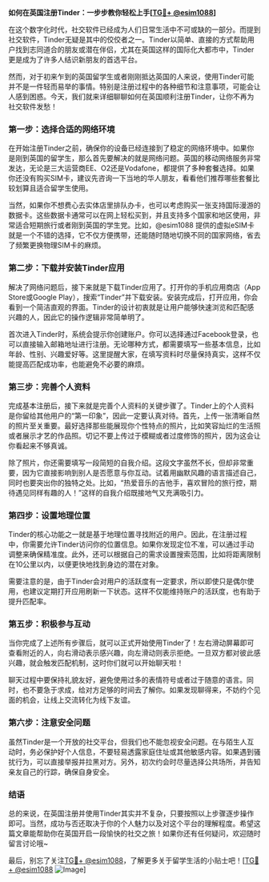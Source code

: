 **如何在英国注册Tinder：一步步教你轻松上手[[TG💪+ @esim1088](https://t.me/s/esim1088)]**

在这个数字化时代，社交软件已经成为人们日常生活中不可或缺的一部分。而提到社交软件，Tinder无疑是其中的佼佼者之一。Tinder以简单、直接的方式帮助用户找到志同道合的朋友或潜在伴侣，尤其在英国这样的国际化大都市中，Tinder更是成为了许多人结识新朋友的首选平台。

然而，对于初来乍到的英国留学生或者刚刚抵达英国的人来说，使用Tinder可能并不是一件轻而易举的事情。特别是注册过程中的各种细节和注意事项，可能会让人感到困惑。今天，我们就来详细聊聊如何在英国顺利注册Tinder，让你不再为社交软件发愁！

### **第一步：选择合适的网络环境**

在开始注册Tinder之前，确保你的设备已经连接到了稳定的网络环境中。如果你是刚到英国的留学生，那么首先要解决的就是网络问题。英国的移动网络服务非常发达，无论是三大运营商EE、O2还是Vodafone，都提供了多种套餐选择。如果你还没有购买SIM卡，建议先咨询一下当地的华人朋友，看看他们推荐哪些套餐比较划算且适合留学生使用。

当然，如果你不想费心去实体店里排队办卡，也可以考虑购买一张支持国际漫游的数据卡。这些数据卡通常可以在网上轻松买到，并且支持多个国家和地区使用，非常适合短期旅行或者刚到英国的学生党。比如，@esim1088 提供的虚拟eSIM卡就是一个不错的选择，它不仅方便携带，还能随时随地切换不同的国家网络，省去了频繁更换物理SIM卡的麻烦。

### **第二步：下载并安装Tinder应用**

解决了网络问题后，接下来就是下载Tinder应用了。打开你的手机应用商店（App Store或Google Play），搜索“Tinder”并下载安装。安装完成后，打开应用，你会看到一个简洁直观的界面。Tinder的设计初衷就是让用户能够快速浏览和匹配感兴趣的人，因此它的操作逻辑非常简单明了。

首次进入Tinder时，系统会提示你创建账户。你可以选择通过Facebook登录，也可以直接输入邮箱地址进行注册。无论哪种方式，都需要填写一些基本信息，比如年龄、性别、兴趣爱好等。这里提醒大家，在填写资料时尽量保持真实，这样不仅能提高匹配成功率，也能避免不必要的麻烦。

### **第三步：完善个人资料**

完成基本注册后，接下来就是完善个人资料的关键步骤了。Tinder上的个人资料是你留给其他用户的“第一印象”，因此一定要认真对待。首先，上传一张清晰自然的照片至关重要。最好选择那些能展现你个性特点的照片，比如笑容灿烂的生活照或者展示才艺的作品照。切记不要上传过于模糊或者过度修饰的照片，因为这会让你看起来不够真诚。

除了照片，你还需要填写一段简短的自我介绍。这段文字虽然不长，但却非常重要，因为它直接影响到别人是否愿意与你互动。试着用幽默风趣的语言描述自己，同时也要突出你的独特之处。比如，“热爱音乐的吉他手，喜欢冒险的旅行控，期待遇见同样有趣的人！”这样的自我介绍既接地气又充满吸引力。

### **第四步：设置地理位置**

Tinder的核心功能之一就是基于地理位置寻找附近的用户。因此，在注册过程中，你需要允许Tinder访问你的位置信息。如果你发现定位不准，可以通过手动调整来确保精准度。此外，还可以根据自己的需求设置搜索范围，比如将距离限制在10公里以内，以便更快地找到身边的潜在对象。

需要注意的是，由于Tinder会对用户的活跃度有一定要求，所以即使只是偶尔使用，也建议定期打开应用刷新一下状态。这样不仅能维持账户的活跃度，也有助于提升匹配率。

### **第五步：积极参与互动**

当你完成了上述所有步骤后，就可以正式开始使用Tinder了！左右滑动屏幕即可查看附近的人，向右滑动表示感兴趣，向左滑动则表示拒绝。一旦双方都对彼此感兴趣，就会触发匹配机制，这时你们就可以开始聊天啦！

聊天过程中要保持礼貌友好，避免使用过多的表情符号或者过于随意的语言。同时，也不要急于求成，给对方足够的时间去了解你。如果发现聊得来，不妨约个见面的机会，让线上交流转化为线下友谊。

### **第六步：注意安全问题**

虽然Tinder是一个开放的社交平台，但我们也不能忽视安全问题。在与陌生人互动时，务必保护好个人信息，不要轻易透露家庭住址或其他敏感内容。如果遇到骚扰行为，可以直接举报并拉黑对方。另外，初次约会时尽量选择公共场所，并告知亲友自己的行踪，确保自身安全。

### **结语**

总的来说，在英国注册并使用Tinder其实并不复杂，只要按照以上步骤逐步操作即可。当然，成功与否还取决于你的个人魅力以及对这个平台的理解程度。希望这篇文章能帮助你在英国开启一段愉快的社交之旅！如果你还有任何疑问，欢迎随时留言讨论哦~

最后，别忘了关注[TG💪+ @esim1088](https://t.me/s/esim1088)，了解更多关于留学生活的小贴士吧！[[TG💪+ @esim1088](https://t.me/s/esim1088) ![Image](https://i.postimg.cc/4NQfJmqS/Snipaste-2025-05-13-00-14-12.png)]